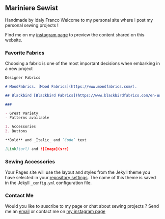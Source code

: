 ## Mariniere Sewist

Handmade by Idaly Franco 
Welcome to my personal site where I post my personal sewing projects !

Find me on my [instagram page](https://www.instagram.com/sewist_mariniere/) to preview the content shared on this website.



### Favorite Fabrics

Choosing a fabric is one of the most important decisions when embarking in a new project 

```markdown
Designer Fabrics

# MoodFabrics. [Mood Fabrics](https://www.moodfabrics.com/).

## Blackbird [Blackbird Fabrics](https://www.blackbirdfabrics.com/en-us/)

### 

- Great Variety
- Patterns available

1. Accessories
2. Buttons

**Bold** and _Italic_ and `Code` text

[Link](url) and ![Image](src)
```


### Sewing Accessories 

Your Pages site will use the layout and styles from the Jekyll theme you have selected in your [repository settings](https://github.com/idalyfranco/idalyfranco.github.io/settings/pages). The name of this theme is saved in the Jekyll `_config.yml` configuration file.

### Contact Me

Would you like to suscribe to my page or chat about sewing projects ? Send me an [email](sewistmariniere@gmail.com) or contact me on [my instagram page](https://www.instagram.com/sewist_mariniere/) 
